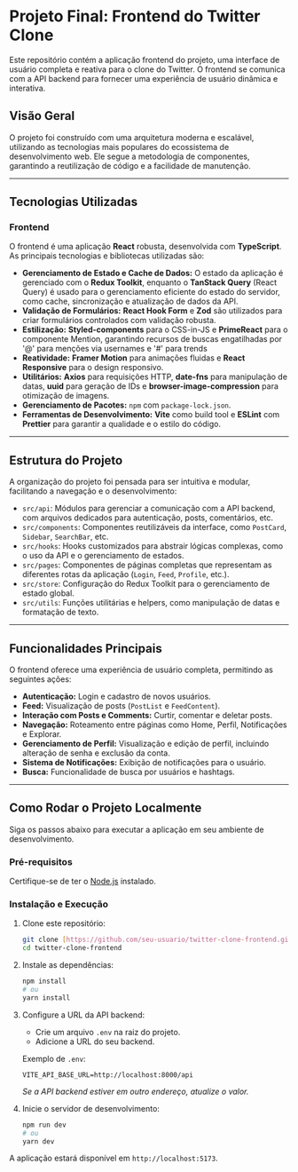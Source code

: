 # Projeto Final: Frontend do Twitter Clone

Este repositório contém a aplicação frontend do projeto, uma interface de usuário completa e reativa para o clone do Twitter. O frontend se comunica com a API backend para fornecer uma experiência de usuário dinâmica e interativa.

## Visão Geral

O projeto foi construído com uma arquitetura moderna e escalável, utilizando as tecnologias mais populares do ecossistema de desenvolvimento web. Ele segue a metodologia de componentes, garantindo a reutilização de código e a facilidade de manutenção.

---

## Tecnologias Utilizadas

### Frontend

O frontend é uma aplicação **React** robusta, desenvolvida com **TypeScript**. As principais tecnologias e bibliotecas utilizadas são:

-   **Gerenciamento de Estado e Cache de Dados:** O estado da aplicação é gerenciado com o **Redux Toolkit**, enquanto o **TanStack Query** (React Query) é usado para o gerenciamento eficiente do estado do servidor, como cache, sincronização e atualização de dados da API.
-   **Validação de Formulários:** **React Hook Form** e **Zod** são utilizados para criar formulários controlados com validação robusta.
-   **Estilização:** **Styled-components** para o CSS-in-JS e **PrimeReact** para o componente Mention, garantindo recursos de buscas engatilhadas por '@' para menções via usernames e '#' para trends 
-   **Reatividade:** **Framer Motion** para animações fluidas e **React Responsive** para o design responsivo.
-   **Utilitários:** **Axios** para requisições HTTP, **date-fns** para manipulação de datas, **uuid** para geração de IDs e **browser-image-compression** para otimização de imagens.
-   **Gerenciamento de Pacotes:** `npm` com `package-lock.json`.
-   **Ferramentas de Desenvolvimento:** **Vite** como build tool e **ESLint** com **Prettier** para garantir a qualidade e o estilo do código.

---

## Estrutura do Projeto

A organização do projeto foi pensada para ser intuitiva e modular, facilitando a navegação e o desenvolvimento:

-   `src/api`: Módulos para gerenciar a comunicação com a API backend, com arquivos dedicados para autenticação, posts, comentários, etc.
-   `src/components`: Componentes reutilizáveis da interface, como `PostCard`, `Sidebar`, `SearchBar`, etc.
-   `src/hooks`: Hooks customizados para abstrair lógicas complexas, como o uso da API e o gerenciamento de estados.
-   `src/pages`: Componentes de páginas completas que representam as diferentes rotas da aplicação (`Login`, `Feed`, `Profile`, etc.).
-   `src/store`: Configuração do Redux Toolkit para o gerenciamento de estado global.
-   `src/utils`: Funções utilitárias e helpers, como manipulação de datas e formatação de texto.

---

## Funcionalidades Principais

O frontend oferece uma experiência de usuário completa, permitindo as seguintes ações:

-   **Autenticação:** Login e cadastro de novos usuários.
-   **Feed:** Visualização de posts (`PostList` e `FeedContent`).
-   **Interação com Posts e Comments:** Curtir, comentar e deletar posts.
-   **Navegação:** Roteamento entre páginas como Home, Perfil, Notificações e Explorar.
-   **Gerenciamento de Perfil:** Visualização e edição de perfil, incluindo alteração de senha e exclusão da conta.
-   **Sistema de Notificações:** Exibição de notificações para o usuário.
-   **Busca:** Funcionalidade de busca por usuários e hashtags.

---

## Como Rodar o Projeto Localmente

Siga os passos abaixo para executar a aplicação em seu ambiente de desenvolvimento.

### Pré-requisitos
Certifique-se de ter o [Node.js](https://nodejs.org/) instalado.

### Instalação e Execução

1.  Clone este repositório:
    ```bash
    git clone [https://github.com/seu-usuario/twitter-clone-frontend.git](https://github.com/seu-usuario/twitter-clone-frontend.git)
    cd twitter-clone-frontend
    ```
2.  Instale as dependências:
    ```bash
    npm install
    # ou
    yarn install
    ```
3.  Configure a URL da API backend:
    -   Crie um arquivo `.env` na raiz do projeto.
    -   Adicione a URL do seu backend.
    
    Exemplo de `.env`:
    ```
    VITE_API_BASE_URL=http://localhost:8000/api
    ```
    *Se a API backend estiver em outro endereço, atualize o valor.*

4.  Inicie o servidor de desenvolvimento:
    ```bash
    npm run dev
    # ou
    yarn dev
    ```

A aplicação estará disponível em `http://localhost:5173`.

